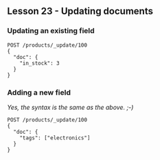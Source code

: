 ## Lesson 23 - Updating documents

### Updating an existing field

```
POST /products/_update/100
{
  "doc": {
    "in_stock": 3
  }
}
```

### Adding a new field

_Yes, the syntax is the same as the above. ;-)_

```
POST /products/_update/100
{
  "doc": {
    "tags": ["electronics"]
  }
}
```